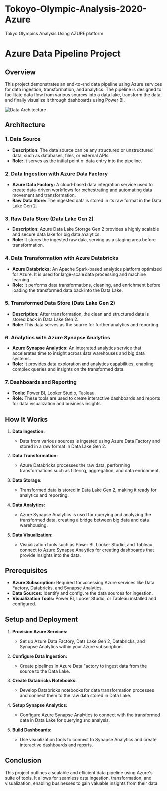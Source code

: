 # Tokoyo-Olympic-Analysis-2020-Azure
Tokyo Olympics Analysis Using AZURE platform

# Azure Data Pipeline Project

## Overview

This project demonstrates an end-to-end data pipeline using Azure services for data ingestion, transformation, and analytics. The pipeline is designed to facilitate data flow from various sources into a data lake, transform the data, and finally visualize it through dashboards using Power BI.

![Data Architecture](<img width="566" alt="Azure" src="https://github.com/user-attachments/assets/54616301-2fa3-4625-b841-53e87b14fd12">
)

## Architecture

### 1. Data Source
- **Description:** The data source can be any structured or unstructured data, such as databases, files, or external APIs.
- **Role:** It serves as the initial point of data entry into the pipeline.

### 2. Data Ingestion with Azure Data Factory
- **Azure Data Factory:** A cloud-based data integration service used to create data-driven workflows for orchestrating and automating data movement and transformation.
- **Raw Data Store:** The ingested data is stored in its raw format in the Data Lake Gen 2.

### 3. Raw Data Store (Data Lake Gen 2)
- **Description:** Azure Data Lake Storage Gen 2 provides a highly scalable and secure data lake for big data analytics.
- **Role:** It stores the ingested raw data, serving as a staging area before transformation.

### 4. Data Transformation with Azure Databricks
- **Azure Databricks:** An Apache Spark-based analytics platform optimized for Azure. It is used for large-scale data processing and machine learning.
- **Role:** It performs data transformations, cleaning, and enrichment before loading the transformed data back into the Data Lake.

### 5. Transformed Data Store (Data Lake Gen 2)
- **Description:** After transformation, the clean and structured data is stored back in Data Lake Gen 2.
- **Role:** This data serves as the source for further analytics and reporting.

### 6. Analytics with Azure Synapse Analytics
- **Azure Synapse Analytics:** An integrated analytics service that accelerates time to insight across data warehouses and big data systems.
- **Role:** It provides data exploration and analytics capabilities, enabling complex queries and insights on the transformed data.

### 7. Dashboards and Reporting
- **Tools:** Power BI, Looker Studio, Tableau.
- **Role:** These tools are used to create interactive dashboards and reports for data visualization and business insights.

## How It Works

1. **Data Ingestion:**
   - Data from various sources is ingested using Azure Data Factory and stored in a raw format in Data Lake Gen 2.

2. **Data Transformation:**
   - Azure Databricks processes the raw data, performing transformations such as filtering, aggregation, and data enrichment.

3. **Data Storage:**
   - Transformed data is stored in Data Lake Gen 2, making it ready for analytics and reporting.

4. **Data Analytics:**
   - Azure Synapse Analytics is used for querying and analyzing the transformed data, creating a bridge between big data and data warehousing.

5. **Data Visualization:**
   - Visualization tools such as Power BI, Looker Studio, and Tableau connect to Azure Synapse Analytics for creating dashboards that provide insights into the data.

## Prerequisites

- **Azure Subscription:** Required for accessing Azure services like Data Factory, Databricks, and Synapse Analytics.
- **Data Sources:** Identify and configure the data sources for ingestion.
- **Visualization Tools:** Power BI, Looker Studio, or Tableau installed and configured.

## Setup and Deployment

1. **Provision Azure Services:**
   - Set up Azure Data Factory, Data Lake Gen 2, Databricks, and Synapse Analytics within your Azure subscription.

2. **Configure Data Ingestion:**
   - Create pipelines in Azure Data Factory to ingest data from the source to the Data Lake.

3. **Create Databricks Notebooks:**
   - Develop Databricks notebooks for data transformation processes and connect them to the raw data stored in Data Lake.

4. **Setup Synapse Analytics:**
   - Configure Azure Synapse Analytics to connect with the transformed data in Data Lake for querying and analysis.

5. **Build Dashboards:**
   - Use visualization tools to connect to Synapse Analytics and create interactive dashboards and reports.

## Conclusion

This project outlines a scalable and efficient data pipeline using Azure's suite of tools. It allows for seamless data ingestion, transformation, and visualization, enabling businesses to gain valuable insights from their data.
